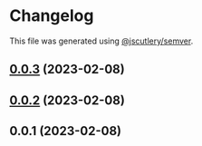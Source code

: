 # Changelog

This file was generated using [@jscutlery/semver](https://github.com/jscutlery/semver).

## [0.0.3](https://github.com/MaurizioContino/SLngTemplate/compare/sldashboard-sldashboard-0.0.2...sldashboard-sldashboard-0.0.3) (2023-02-08)



## [0.0.2](https://github.com/MaurizioContino/SLngTemplate/compare/sldashboard-sldashboard-0.0.1...sldashboard-sldashboard-0.0.2) (2023-02-08)



## 0.0.1 (2023-02-08)
